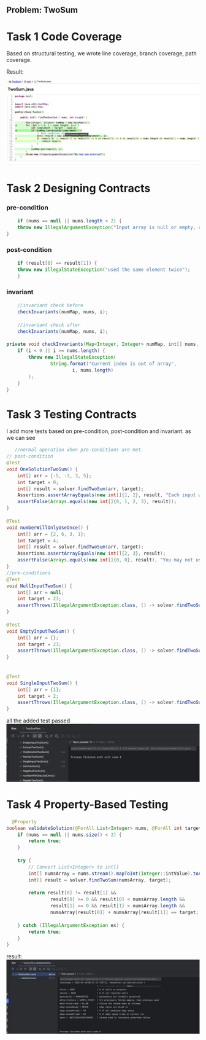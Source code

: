 ## Problem: TwoSum

# Task 1 Code Coverage

Based on structural testing, we wrote line coverage, branch coverage, path coverage.

Result: 

![jacoco_images.png](TwoSum/images/jacoco_images.png)

# Task 2 Designing Contracts
### pre-condition
```java
    if (nums == null || nums.length < 2) {
    throw new IllegalArgumentException("Input array is null or empty, or less than 2 elements in array");
}
```
### post-condition
```java
    if (result[0] == result[1]) {
    throw new IllegalStateException("used the same element twice");
    }
```
### invariant
```java
    //invariant check before
    checkInvariants(numMap, nums, i);

    //invariant check after
    checkInvariants(numMap, nums, i);
    
private void checkInvariants(Map<Integer, Integer> numMap, int[] nums, int i) {
    if (i < 0 || i >= nums.length) {
        throw new IllegalStateException(
                String.format("Current index is out of array",
                        i, nums.length)
        );
    }
}
```
# Task 3 Testing Contracts
I add  more tests based on pre-condition, post-condition and invariant.
as we can see

```java
   //normal operation when pre-conditions are met.
// post-condition
@Test
void OneSolutionTwoSum() {
    int[] arr = {-5, -3, 3, 5};
    int target = 0;
    int[] result = solver.findTwoSum(arr, target);
    Assertions.assertArrayEquals(new int[]{1, 2}, result, "Each input will have exactly one solution");
    assertFalse(Arrays.equals(new int[]{0, 1, 2, 3}, result));
}

@Test
void numberWillOnlyUseOnce() {
    int[] arr = {2, 6, 3, 1};
    int target = 4;
    int[] result = solver.findTwoSum(arr, target);
    Assertions.assertArrayEquals(new int[]{2, 3}, result);
    assertFalse(Arrays.equals(new int[]{0, 0}, result), "You may not use the same element of the array twice.");
}
//pre-conditions
@Test
void NullInputTwoSum() {
    int[] arr = null;
    int target = 23;
    assertThrows(IllegalArgumentException.class, () -> solver.findTwoSum(arr, target), "Input cannot be null");
}

@Test
void EmptyInputTwoSum() {
    int[] arr = {};
    int target = 23;
    assertThrows(IllegalArgumentException.class, () -> solver.findTwoSum(arr, target), "Input cannot be empty");
}


@Test
void SingleInputTwoSum() {
    int[] arr = {1};
    int target = 2;
    assertThrows(IllegalArgumentException.class, () -> solver.findTwoSum(arr, target), "Input cannot be a single number");
}


```
all the added test passed
![passedconditions.png](TwoSum/images/passedconditions.png)

# Task 4 Property-Based Testing

```java
  @Property
boolean validateSolution(@ForAll List<Integer> nums, @ForAll int target) {
    if (nums == null || nums.size() < 2) {
        return true;
    }

    try {
        // Convert List<Integer> to int[]
        int[] numsArray = nums.stream().mapToInt(Integer::intValue).toArray();
        int[] result = solver.findTwoSum(numsArray, target);

        return result[0] != result[1] &&
                result[0] >= 0 && result[0] < numsArray.length &&
                result[1] >= 0 && result[1] < numsArray.length &&
                numsArray[result[0]] + numsArray[result[1]] == target;

    } catch (IllegalArgumentException ex) {
        return true;
    }
}
```

result:
![PBT.png](TwoSum/images/PBT.png)
